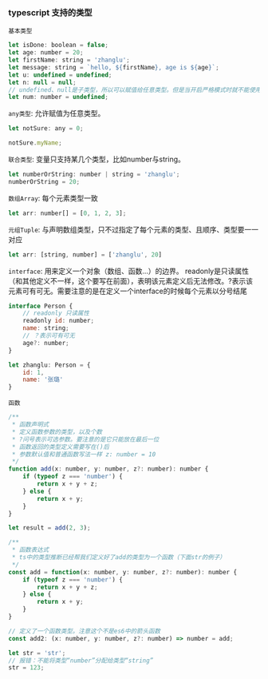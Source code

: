 ### typescript 支持的类型

```基本类型```
```js
let isDone: boolean = false;
let age: number = 20;
let firstName: string = 'zhanglu';
let message: string = `hello, ${firstName}, age is ${age}`;
let u: undefined = undefined;
let n: null = null;
// undefined、null是子类型，所以可以赋值给任意类型。但是当开启严格模式时就不能使用了，如果一定有空值的情况就只能用联合类型来约束
let num: number = undefined;
```

```any类型```: 允许赋值为任意类型。

```js
let notSure: any = 0;

notSure.myName;
```

```联合类型```: 变量只支持某几个类型，比如number与string。

```js
let numberOrString: number | string = 'zhanglu';
numberOrString = 20;
```

```数组Array```: 每个元素类型一致

```js
let arr: number[] = [0, 1, 2, 3];
```

```元组Tuple```: 与声明数组类型，只不过指定了每个元素的类型、且顺序、类型要一一对应

```js
let arr: [string, number] = ['zhanglu', 20]
```

```interface```: 用来定义一个对象（数组、函数...）的边界。 readonly是只读属性（和其他定义不一样，这个要写在前面），表明该元素定义后无法修改。?表示该元素可有可无。需要注意的是在定义一个interface的时候每个元素以分号结尾

```js
interface Person {
    // readonly 只读属性
    readonly id: number;
    name: string;
    // ？表示可有可无
    age?: number;
}

let zhanglu: Person = {
    id: 1,
    name: '张璐'
}
```

```函数```

```js
/**
 * 函数声明式 
 * 定义函数参数的类型，以及个数
 * ?问号表示可选参数。要注意的是它只能放在最后一位
 * 函数返回的类型定义需要写在()后
 * 参数默认值和普通函数写法一样 z: number = 10
 */
function add(x: number, y: number, z?: number): number {
    if (typeof z === 'number') {
        return x + y + z;
    } else {
        return x + y;
    }
}

let result = add(2, 3);

/**
 * 函数表达式
 * ts中的类型推断已经帮我们定义好了add的类型为一个函数（下面str的例子）
 */
const add = function(x: number, y: number, z?: number): number {
    if (typeof z === 'number') {
        return x + y + z;
    } else {
        return x + y;
    }
}

// 定义了一个函数类型。注意这个不是es6中的箭头函数
const add2: (x: number, y: number, z?: number) => number = add;

let str = 'str';
// 报错：不能将类型“number”分配给类型“string”
str = 123;
```